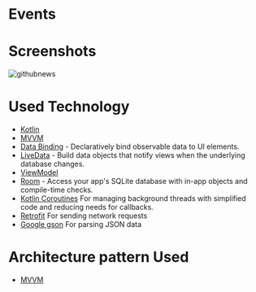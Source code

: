 # Events

# Screenshots
![githubnews](https://user-images.githubusercontent.com/86564639/162011379-f42193b1-1641-4c2d-9119-8f1bd30fcf8c.png)
# Used Technology
* [Kotlin](https://kotlinlang.org/) 
* [MVVM](https://developer.android.com/jetpack/guide)
* [Data Binding](https://developer.android.com/topic/libraries/data-binding/) -  Declaratively bind observable data to UI elements.
* [LiveData](https://developer.android.com/topic/libraries/architecture/livedata) - Build data objects that notify views when the underlying database changes.
* [ViewModel ](https://developer.android.com/topic/libraries/architecture/viewmodel) 
* [Room](https://developer.android.com/training/data-storage/room) - Access your app's SQLite database with in-app objects and compile-time checks.
* [Kotlin Coroutines](https://developer.android.com/kotlin/coroutines) For managing background threads with simplified code and reducing needs for callbacks.
* [Retrofit](https://square.github.io/retrofit/)  For sending network requests
* [Google gson](https://github.com/google/gson) For parsing JSON data
# Architecture pattern Used
* [MVVM](https://developer.android.com/jetpack/guide)


